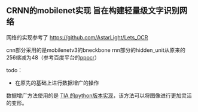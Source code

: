 ## CRNN的mobilenet实现 旨在构建轻量级文字识别网络

网络的实现参考了 https://github.com/AstarLight/Lets_OCR

cnn部分采用的是mobilenetv3的bneckbone
rnn部分的hidden_unit从原来的256缩减为48（参考百度平台的[ppocr](https://github.com/PaddlePaddle/PaddleOCR)）



todo：

* 在原先的基础上进行数据增广的操作


数据增广方法使用的是 [TIA 的python版本实现](https://github.com/RubanSeven/Text-Image-Augmentation-python)，该方法可以将图像进行更加灵活的变形。